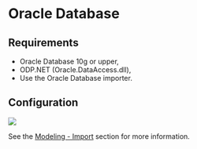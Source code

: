 # Oracle Database

## Requirements

* Oracle Database 10g or upper,
* ODP.NET (Oracle.DataAccess.dll),
* Use the Oracle Database importer.

## Configuration

![](addins/img/oracle-importer-01.png)

See the [Modeling - Import](../modeling/import.md) section for more information.